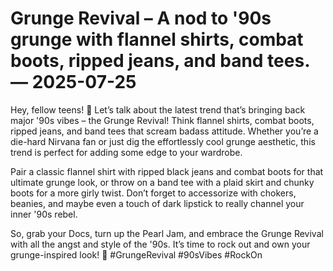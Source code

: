 # Grunge Revival – A nod to '90s grunge with flannel shirts, combat boots, ripped jeans, and band tees. — 2025-07-25

Hey, fellow teens! 🤘 Let’s talk about the latest trend that’s bringing back major '90s vibes – the Grunge Revival! Think flannel shirts, combat boots, ripped jeans, and band tees that scream badass attitude. Whether you’re a die-hard Nirvana fan or just dig the effortlessly cool grunge aesthetic, this trend is perfect for adding some edge to your wardrobe.

Pair a classic flannel shirt with ripped black jeans and combat boots for that ultimate grunge look, or throw on a band tee with a plaid skirt and chunky boots for a more girly twist. Don’t forget to accessorize with chokers, beanies, and maybe even a touch of dark lipstick to really channel your inner '90s rebel.

So, grab your Docs, turn up the Pearl Jam, and embrace the Grunge Revival with all the angst and style of the '90s. It’s time to rock out and own your grunge-inspired look! 🌟 #GrungeRevival #90sVibes #RockOn